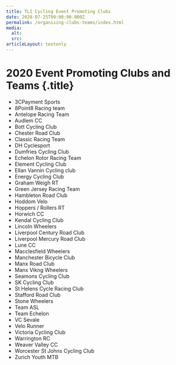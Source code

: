 ```yaml
---
title: TLI Cycling Event Promoting Clubs
date: 2020-07-25T00:00:00.000Z
permalink: /organising-clubs-teams/index.html
media:
  alt:
  src:
articleLayout: textonly
---
```


# 2020 Event Promoting Clubs and Teams {.title}

* 3CPayment Sports
* 8Point8 Racing team
* Antelope Racing Team
* Audlem CC
* Bott Cycling Club
* Chester Road Club
* Classic Racing Team
* DH Cyclesport
* Dumfries Cycling Club
* Echelon Rotor Racing Team
* Element Cycling Club
* Ellan Vannin Cycling club
* Energy Cycling Club
* Graham Weigh RT
* Green Jersey Racing Team
* Hambleton Road Club
* Hoddom Velo
* Hoppers / Rollers RT
* Horwich CC
* Kendal Cycling Club
* Lincoln Wheelers
* Liverpool Century Road Club
* Liverpool Mercury Road Club
* Lune CC
* Macclesfield Wheelers
* Manchester Bicycle Club
* Manx Road Club
* Manx Vikng Wheelers
* Seamons Cycling Club
* SK Cycling Club
* St Helens Cycle Racing Club
* Stafford Road Club
* Stone Wheelers
* Team ASL
* Team Echelon
* VC Sevale
* Velo Runner
* Victoria Cycling Club
* Warrington RC
* Weaver Valley CC
* Worcester St Johns Cycling Club
* Zurich Youth MTB
